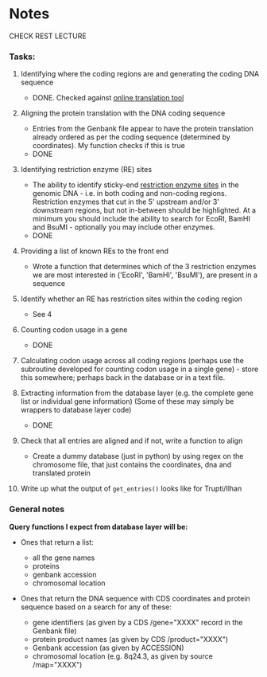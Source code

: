 Notes
====

CHECK REST LECTURE

### Tasks:

1. Identifying where the coding regions are and generating the coding DNA sequence

   - DONE. Checked against [online translation tool](https://web.expasy.org/translate/)

2. Aligning the protein translation with the DNA coding sequence

   - Entries from the Genbank file appear to have the protein translation already ordered as per the coding sequence (determined by coordinates). My function checks if this is true
   - DONE

3. Identifying restriction enzyme (RE) sites

   - The ability to identify sticky-end [restriction enzyme sites](https://en.wikipedia.org/wiki/List_of_restriction_enzyme_cutting_sites:_E%E2%80%93F#Whole_list_navigation) in the genomic DNA - i.e. in both coding and non-coding regions. Restriction enzymes that cut in the 5' upstream and/or 3' downstream regions, but not in-between should be highlighted. At a minimum you should include the ability to search for EcoRI, BamHI and BsuMI - optionally you may include other enzymes.
   - DONE

4. Providing a list of known REs to the front end

   - Wrote a function that determines which of the 3 restriction enzymes we are most interested in ('EcoRI', 'BamHI', 'BsuMI'), are present in a sequence

5. Identify whether an RE has restriction sites within the coding region

   - See 4

6. Counting codon usage in a gene

   - DONE

7. Calculating codon usage across all coding regions (perhaps use the subroutine developed for counting codon usage in a single gene) - store this somewhere; perhaps back in the database or in a text file.

8. Extracting information from the database layer (e.g. the complete gene list or individual gene information) (Some of these may simply be wrappers to database layer code)

   - DONE

9. Check that all entries are aligned and if not, write a function to align

   - Create a dummy database (just in python) by using regex on the chromosome file, that just contains the coordinates, dna and translated protein

10. Write up what the output of ```get_entries()``` looks like for Trupti/Ilhan

### General notes

**Query functions I expect from database layer will be:**

- Ones that return a list:

  - all the gene names
  - proteins
  - genbank accession
  - chromosomal location

- Ones that return the DNA sequence with CDS coordinates and protein sequence based on a search for any of these:

  - gene identifiers (as given by a CDS /gene="XXXX" record in the Genbank file)
  - protein product names (as given by CDS /product="XXXX")
  - Genbank accession (as given by ACCESSION)
  - chromosomal location (e.g. 8q24.3, as given by source /map="XXXX")


